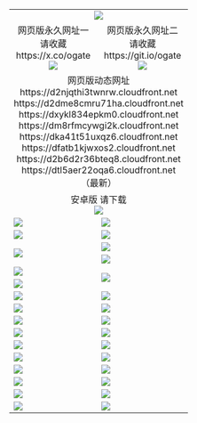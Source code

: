 ﻿<table>
  <tr></tr>
  <tr><td colspan=2 align=center><img src="https://dtl5aer22oqa6.cloudfront.net/Up/oGate.jpg" /></td></tr>
  <tr>
    <td align=center>网页版永久网址一<br/>请收藏<br/>https://x.co/ogate<br><img src="https://dtl5aer22oqa6.cloudfront.net/Up/0WMGD1.png" /></td>
    <td align=center>网页版永久网址二<br/>请收藏<br/>https://git.io/ogate<br><img src="https://dtl5aer22oqa6.cloudfront.net/Up/0WMGD2.png" /></td>
  </tr>
  <tr><td colspan=2 align=center>网页版动态网址
<br>https://d2njqthi3twnrw.cloudfront.net
<br>https://d2dme8cmru71ha.cloudfront.net
<br>https://dxykl834epkm0.cloudfront.net
<br>https://dm8rfmcywgi2k.cloudfront.net
<br>https://dka41t51uxqz6.cloudfront.net
<br>https://dfatb1kjwxos2.cloudfront.net
<br>https://d2b6d2r36bteq8.cloudfront.net
<br>https://dtl5aer22oqa6.cloudfront.net
    <br/>（最新）</td>
  </tr>
  <tr>
    <td colspan=2 align=center>安卓版 请下载<br/><a href="https://dtl5aer22oqa6.cloudfront.net/Up/0oGate.apk"><img src="https://dtl5aer22oqa6.cloudfront.net/Up/0WMAZ.jpg" /></a></td>
  </tr>
  <tr>
    <td><a href="https://dtl5aer22oqa6.cloudfront.net/oNote.aspx?id=oGate&from=github" target="_blank"><img src="https://dtl5aer22oqa6.cloudfront.net/Up/0WCYY.jpg" /></a></td>
    <td><a href="https://dtl5aer22oqa6.cloudfront.net/oNote.aspx?id=oNote&from=github" target="_blank"><img src="https://dtl5aer22oqa6.cloudfront.net/Up/0WZTT.jpg" /></a></td>
  </tr>
  <tr>
    <td><a href="https://dtl5aer22oqa6.cloudfront.net/ogDY.aspx?from=github" target="_blank"><img src="https://dtl5aer22oqa6.cloudfront.net/Up/DY.jpg"/></a></td>
    <td><a href="https://dtl5aer22oqa6.cloudfront.net/ogST.aspx?from=github" target="_blank"><img src="https://dtl5aer22oqa6.cloudfront.net/Up/ST.jpg"/></a></td>
  </tr>
  <tr>
    <td rowspan=2><a href="https://dtl5aer22oqa6.cloudfront.net/ogUP.aspx?name=WJ.mp4&from=github" target="_blank"><img src="https://dtl5aer22oqa6.cloudfront.net/Up/WJ.jpg" /></a></td>
    <td><a href="https://dtl5aer22oqa6.cloudfront.net/ogUP.aspx?name=DKC.mp4&count=17&from=github" target="_blank"><img src="https://dtl5aer22oqa6.cloudfront.net/Up/DKC.jpg" /></a></td> 
  </tr>
  <tr>
    <td><a href="https://dtl5aer22oqa6.cloudfront.net/ogUP.aspx?name=LRWS.mp4&count=6B:14,5A:10,5B:35,4A:14,4B:19,3A:10,3B:26,2A:16,2B:21,1A:23,1B:29&from=github" target="_blank"><img src="https://dtl5aer22oqa6.cloudfront.net/Up/LRWS.jpg" /></a></td>
  </tr>
  <tr>
    <td><a href="https://dtl5aer22oqa6.cloudfront.net/ogUP.aspx?name=JQR.mp4&count=2&from=github" target="_blank"><img src="https://dtl5aer22oqa6.cloudfront.net/Up/JQR.jpg" /></a></td>   
    <td rowspan=2><a href="https://dtl5aer22oqa6.cloudfront.net/ogUP.aspx?name=JP.mp4&count=9&from=github" target="_blank"><img src="https://dtl5aer22oqa6.cloudfront.net/Up/JP.jpg" /></td>
  </tr>
  <tr>
    <td><a href="https://dtl5aer22oqa6.cloudfront.net/ogUP.aspx?name=ZSJ.mp4&count=16&from=github" target="_blank"><img src="https://dtl5aer22oqa6.cloudfront.net/Up/ZSJ.jpg" /></a></td>
  </tr>
  <tr>
    <td><a href="https://dtl5aer22oqa6.cloudfront.net/ogUP.aspx?name=SSZJ.mp4&count=7&current=2&from=github" target="_blank"><img src="https://dtl5aer22oqa6.cloudfront.net/Up/SSZJ.jpg" /></a></td>
    <td><a href="https://dtl5aer22oqa6.cloudfront.net/ogUP.aspx?name=WH.mp4&from=github" target="_blank"><img src="https://dtl5aer22oqa6.cloudfront.net/Up/WH.jpg" /></a></td>
  </tr>
  <tr>
    <td><a href="https://dtl5aer22oqa6.cloudfront.net/ogUP.aspx?name=DWHM.mp4&from=github" target="_blank"><img src="https://dtl5aer22oqa6.cloudfront.net/Up/DWHM.jpg" /></a></td>
    <td><a href="https://dtl5aer22oqa6.cloudfront.net/ogUP.aspx?name=XTFY.mp4&count=24&from=github" target="_blank"><img src="https://dtl5aer22oqa6.cloudfront.net/Up/XTFY.jpg" /></a></td>
  </tr>
  <tr>
    <td><a href="https://dtl5aer22oqa6.cloudfront.net/ogUP.aspx?name=4SQQ.mp4&count=06:8,05:20&current=06:8&from=github" target="_blank"><img src="https://dtl5aer22oqa6.cloudfront.net/Up/4SQQ0.jpg" /></a></td>
    <td><a href="https://dtl5aer22oqa6.cloudfront.net/ogUP.aspx?name=4SHQ.mp4&count=06:7,05:29&current=06:7&from=github" target="_blank"><img src="https://dtl5aer22oqa6.cloudfront.net/Up/4SHQ0.jpg" /></a></td>
  </tr>
  <tr>
    <td><a href="https://dtl5aer22oqa6.cloudfront.net/ogUP.aspx?name=4SZG.mp4&count=06:8,05:22,04:22&current=06:7&from=github" target="_blank"><img src="https://dtl5aer22oqa6.cloudfront.net/Up/4SZG0.jpg" /></a></td>
    <td><a href="https://dtl5aer22oqa6.cloudfront.net/ogUP.aspx?name=4SDJ.mp4&count=06:10,05:48,04:52&current=06:9&from=github" target="_blank"><img src="https://dtl5aer22oqa6.cloudfront.net/Up/4SDJ0.jpg" /></a></td>
  </tr>
  <tr>
    <td><a href="https://dtl5aer22oqa6.cloudfront.net/onUP.aspx?name=https://x.co/dtw99&from=github" target="_blank"><img src="https://dtl5aer22oqa6.cloudfront.net/Up/0DTW.jpg"/></a></td>
    <td><a href="https://dtl5aer22oqa6.cloudfront.net/onUP.aspx?name=https://d2tyo2h9ydw5hf.cloudfront.net/acenter/&from=github" target="_blank"><img src="https://dtl5aer22oqa6.cloudfront.net/Up/0TDW.jpg" /></a></td>
  </tr>
  <tr>
    <td><a href="https://dtl5aer22oqa6.cloudfront.net/onUP.aspx?name=https://d3qz7yth5i2rae.cloudfront.net/gb/nsc413.htm&from=github" target="_blank"><img src="https://dtl5aer22oqa6.cloudfront.net/Up/0DJY.jpg" /></a></td>
    <td><a href="https://dtl5aer22oqa6.cloudfront.net/onUP.aspx?name=https://dgyo0jey7vwa5.cloudfront.net/xtr/gb/prog204.html&from=github" target="_blank"><img src="https://dtl5aer22oqa6.cloudfront.net/Up/0XTR.jpg" /></a></td>
  </tr>
  <tr>
    <td><a href="https://dtl5aer22oqa6.cloudfront.net/onUP.aspx?name=https://d7203y8eitivv.cloudfront.net&from=github" target="_blank"><img src="https://dtl5aer22oqa6.cloudfront.net/Up/0MHW.jpg" /></a></td>
    <td><a href="https://dtl5aer22oqa6.cloudfront.net/onUP.aspx?name=https://d38z1xzg5vtneh.cloudfront.net&from=github" target="_blank"><img src="https://dtl5aer22oqa6.cloudfront.net/Up/0ZJW.jpg" /></a></td>
  </tr>
  <tr>
    <td><a href="https://dtl5aer22oqa6.cloudfront.net/ogUP.aspx?name=FG.zip&from=github" target="_blank"><img src="https://dtl5aer22oqa6.cloudfront.net/Up/FG.jpg" /></a></td>
    <td><a href="https://dtl5aer22oqa6.cloudfront.net/ogUP.aspx?name=FGA.apk&from=github" target="_blank"><img src="https://dtl5aer22oqa6.cloudfront.net/Up/FGA.jpg" /></a></td>
  </tr>
  <tr>
    <td><a href="https://dtl5aer22oqa6.cloudfront.net/ogUP.aspx?name=U.zip&from=github" target="_blank"><img src="https://dtl5aer22oqa6.cloudfront.net/Up/U.jpg" /></a></td>
    <td><a href="https://dtl5aer22oqa6.cloudfront.net/ogUP.aspx?name=UA.apk&from=github" target="_blank"><img src="https://dtl5aer22oqa6.cloudfront.net/Up/UA.jpg" /></a></td>
  </tr>
  <tr>
    <td><a href="https://dtl5aer22oqa6.cloudfront.net/ogUP.aspx?name=0iPPOTV.zip&from=github" target="_blank"><img src="https://dtl5aer22oqa6.cloudfront.net/Up/0iPPOTV.jpg" /></a></td>
    <td><a href="https://dtl5aer22oqa6.cloudfront.net/ogUP.aspx?name=0iNTD.apk&from=github" target="_blank"><img src="https://dtl5aer22oqa6.cloudfront.net/Up/0iNTD.jpg" /></a></td>
  </tr>
</table>
